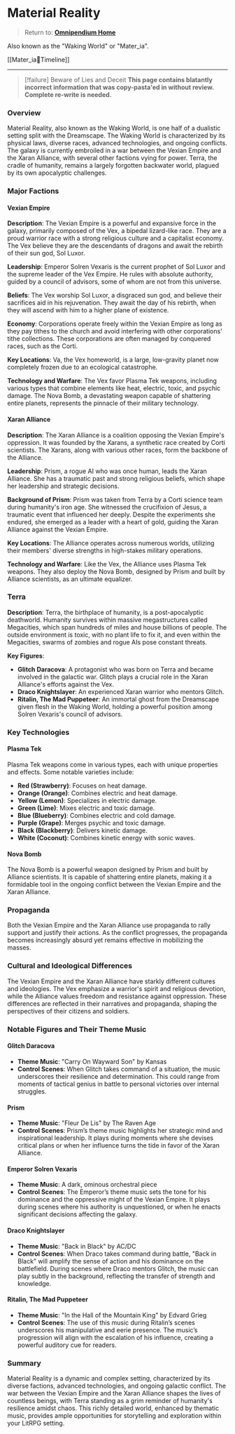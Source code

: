 # Material Reality
> Return to: [**Omnipendium Home**](index.md)

Also known as the "Waking World" or "Mater_ia".

[[Mater_ia📅Timeline]]

---

> [!failure] Beware of Lies and Deceit
>**This page contains blatantly incorrect information that was copy-pasta'ed in without review. Complete re-write is needed.**

### Overview

Material Reality, also known as the Waking World, is one half of a dualistic setting split with the Dreamscape. The Waking World is characterized by its physical laws, diverse races, advanced technologies, and ongoing conflicts. The galaxy is currently embroiled in a war between the Vexian Empire and the Xaran Alliance, with several other factions vying for power. Terra, the cradle of humanity, remains a largely forgotten backwater world, plagued by its own apocalyptic challenges.

### Major Factions

#### Vexian Empire

**Description**: The Vexian Empire is a powerful and expansive force in the galaxy, primarily composed of the Vex, a bipedal lizard-like race. They are a proud warrior race with a strong religious culture and a capitalist economy. The Vex believe they are the descendants of dragons and await the rebirth of their sun god, Sol Luxor.

**Leadership**: Emperor Solren Vexaris is the current prophet of Sol Luxor and the supreme leader of the Vex Empire. He rules with absolute authority, guided by a council of advisors, some of whom are not from this universe.

**Beliefs**: The Vex worship Sol Luxor, a disgraced sun god, and believe their sacrifices aid in his rejuvenation. They await the day of his rebirth, when they will ascend with him to a higher plane of existence.

**Economy**: Corporations operate freely within the Vexian Empire as long as they pay tithes to the church and avoid interfering with other corporations' tithe collections. These corporations are often managed by conquered races, such as the Corti.

**Key Locations**: Va, the Vex homeworld, is a large, low-gravity planet now completely frozen due to an ecological catastrophe.

**Technology and Warfare**: The Vex favor Plasma Tek weapons, including various types that combine elements like heat, electric, toxic, and psychic damage. The Nova Bomb, a devastating weapon capable of shattering entire planets, represents the pinnacle of their military technology.

#### Xaran Alliance

**Description**: The Xaran Alliance is a coalition opposing the Vexian Empire's oppression. It was founded by the Xarans, a synthetic race created by Corti scientists. The Xarans, along with various other races, form the backbone of the Alliance.

**Leadership**: Prism, a rogue AI who was once human, leads the Xaran Alliance. She has a traumatic past and strong religious beliefs, which shape her leadership and strategic decisions.

**Background of Prism**: Prism was taken from Terra by a Corti science team during humanity's iron age. She witnessed the crucifixion of Jesus, a traumatic event that influenced her deeply. Despite the experiments she endured, she emerged as a leader with a heart of gold, guiding the Xaran Alliance against the Vexian Empire.

**Key Locations**: The Alliance operates across numerous worlds, utilizing their members' diverse strengths in high-stakes military operations.

**Technology and Warfare**: Like the Vex, the Alliance uses Plasma Tek weapons. They also deploy the Nova Bomb, designed by Prism and built by Alliance scientists, as an ultimate equalizer.

### Terra

**Description**: Terra, the birthplace of humanity, is a post-apocalyptic deathworld. Humanity survives within massive megastructures called Megacities, which span hundreds of miles and house billions of people. The outside environment is toxic, with no plant life to fix it, and even within the Megacities, swarms of zombies and rogue AIs pose constant threats.

**Key Figures**:

- **Glitch Daracova**: A protagonist who was born on Terra and became involved in the galactic war. Glitch plays a crucial role in the Xaran Alliance's efforts against the Vex.
- **Draco Knightslayer**: An experienced Xaran warrior who mentors Glitch.
- **Ritalin, The Mad Puppeteer**: An immortal ghost from the Dreamscape given flesh in the Waking World, holding a powerful position among Solren Vexaris's council of advisors.

### Key Technologies

#### Plasma Tek

Plasma Tek weapons come in various types, each with unique properties and effects. Some notable varieties include:

- **Red (Strawberry)**: Focuses on heat damage.
- **Orange (Orange)**: Combines electric and heat damage.
- **Yellow (Lemon)**: Specializes in electric damage.
- **Green (Lime)**: Mixes electric and toxic damage.
- **Blue (Blueberry)**: Combines electric and cold damage.
- **Purple (Grape)**: Merges psychic and toxic damage.
- **Black (Blackberry)**: Delivers kinetic damage.
- **White (Coconut)**: Combines kinetic energy with sonic waves.

#### Nova Bomb

The Nova Bomb is a powerful weapon designed by Prism and built by Alliance scientists. It is capable of shattering entire planets, making it a formidable tool in the ongoing conflict between the Vexian Empire and the Xaran Alliance.

### Propaganda

Both the Vexian Empire and the Xaran Alliance use propaganda to rally support and justify their actions. As the conflict progresses, the propaganda becomes increasingly absurd yet remains effective in mobilizing the masses.

### Cultural and Ideological Differences

The Vexian Empire and the Xaran Alliance have starkly different cultures and ideologies. The Vex emphasize a warrior's spirit and religious devotion, while the Alliance values freedom and resistance against oppression. These differences are reflected in their narratives and propaganda, shaping the perspectives of their citizens and soldiers.

### Notable Figures and Their Theme Music

#### Glitch Daracova

- **Theme Music**: "Carry On Wayward Son" by Kansas
- **Control Scenes**: When Glitch takes command of a situation, the music underscores their resilience and determination. This could range from moments of tactical genius in battle to personal victories over internal struggles.

#### Prism

- **Theme Music**: "Fleur De Lis" by The Raven Age
- **Control Scenes**: Prism’s theme music highlights her strategic mind and inspirational leadership. It plays during moments where she devises critical plans or when her influence turns the tide in favor of the Xaran Alliance.

#### Emperor Solren Vexaris

- **Theme Music**: A dark, ominous orchestral piece
- **Control Scenes**: The Emperor’s theme music sets the tone for his dominance and the oppressive might of the Vexian Empire. It plays during scenes where his authority is unquestioned, or when he enacts significant decisions affecting the galaxy.

#### Draco Knightslayer

- **Theme Music**: "Back in Black" by AC/DC
- **Control Scenes**: When Draco takes command during battle, "Back in Black" will amplify the sense of action and his dominance on the battlefield. During scenes where Draco mentors Glitch, the music can play subtly in the background, reflecting the transfer of strength and knowledge.

#### Ritalin, The Mad Puppeteer

- **Theme Music**: "In the Hall of the Mountain King" by Edvard Grieg
- **Control Scenes**: The use of this music during Ritalin’s scenes underscores his manipulative and eerie presence. The music’s progression will align with the escalation of his influence, creating a powerful auditory cue for readers.

### Summary

Material Reality is a dynamic and complex setting, characterized by its diverse factions, advanced technologies, and ongoing galactic conflict. The war between the Vexian Empire and the Xaran Alliance shapes the lives of countless beings, with Terra standing as a grim reminder of humanity's resilience amidst chaos. This richly detailed world, enhanced by thematic music, provides ample opportunities for storytelling and exploration within your LitRPG setting.